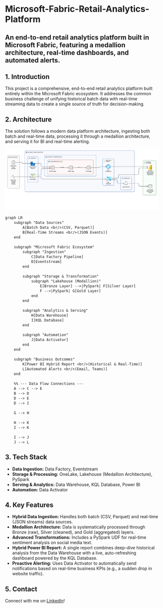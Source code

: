 # Microsoft-Fabric-Retail-Analytics-Platform
An end-to-end retail analytics platform built in Microsoft Fabric, featuring a medallion architecture, real-time dashboards, and automated alerts.
---

## 1. Introduction

This project is a comprehensive, end-to-end retail analytics platform built entirely within the Microsoft Fabric ecosystem. It addresses the common business challenge of unifying historical batch data with real-time streaming data to create a single source of truth for decision-making.

## 2. Architecture

The solution follows a modern data platform architecture, ingesting both batch and real-time data, processing it through a medallion architecture, and serving it for BI and real-time alerting.

![Architecture Diagram](./architecture/architecture_diagram.png)

```mermaid
graph LR
    subgraph "Data Sources"
        A[Batch Data <br/>(CSV, Parquet)]
        B[Real-Time Streams <br/>(JSON Events)]
    end

    subgraph "Microsoft Fabric Ecosystem"
        subgraph "Ingestion"
            C[Data Factory Pipeline]
            D[Eventstream]
        end

        subgraph "Storage & Transformation"
            subgraph "Lakehouse (Medallion)"
                E[Bronze Layer] -->|PySpark| F[Silver Layer]
                F -->|PySpark| G[Gold Layer]
            end
        end

        subgraph "Analytics & Serving"
            H[Data Warehouse]
            I[KQL Database]
        end

        subgraph "Automation"
            J[Data Activator]
        end
    end

    subgraph "Business Outcomes"
        K[Power BI Hybrid Report <br/>(Historical & Real-Time)]
        L[Automated Alerts <br/>(Email, Teams)]
    end

    %% --- Data Flow Connections ---
    A --> C --> E
    B --> D
    D --> E
    D --> I

    G --> H

    H --> K
    I --> K

    I --> J
    J --> L
```


## 3. Tech Stack

- **Data Ingestion:** Data Factory, Eventstream
- **Storage & Processing:** OneLake, Lakehouse (Medallion Architecture), PySpark
- **Serving & Analytics:** Data Warehouse, KQL Database, Power BI
- **Automation:** Data Activator

## 4. Key Features

- **Hybrid Data Ingestion:** Handles both batch (CSV, Parquet) and real-time (JSON streams) data sources.
- **Medallion Architecture:** Data is systematically processed through Bronze (raw), Silver (cleaned), and Gold (aggregated) layers.
- **Advanced Transformations:** Includes a PySpark UDF for real-time sentiment analysis on social media text.
- **Hybrid Power BI Report:** A single report combines deep-dive historical analysis from the Data Warehouse with a live, auto-refreshing dashboard powered by the KQL Database.
- **Proactive Alerting:** Uses Data Activator to automatically send notifications based on real-time business KPIs (e.g., a sudden drop in website traffic).

## 5. Contact

Connect with me on [LinkedIn]([linkedin.com/in/manoj-k-498b70124](https://www.linkedin.com/in/manoj-k-498b70124?lipi=urn%3Ali%3Apage%3Ad_flagship3_profile_view_base_contact_details%3BNMbihSQSS3aCZaT1eSasjw%3D%3D))!
